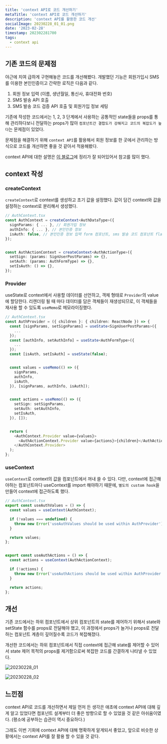 ```yaml
---
title: 'context API로 코드 개선하기'
metaTitle: 'context API로 코드 개선하기'
description: 'context API를 활용한 코드 개선'
socialImage: 20230228_01_01.png
date: '2023-02-28'
timestamp: 202302281700
tags:
  - context api
---
```


## 기존 코드의 문제점
야근에 치여 급하게 구현해놓은 코드를 개선해봤다. 개발했던 기능은 회원가입시 SMS를 이용한 본인인증이고 간략한 로직은 다음과 같다.

1. 회원 정보 입력 (이름, 생년월일, 통신사, 휴대전화 번호)
2. SMS 발송 API 호출
3. SMS 발송 코드 검증 API 호출 및 회원가입 정보 세팅

기존에 작성한 코드에서는 1, 2, 3 단계에서 사용하는 공통적인 state들을 props를 통해 관리하다보니 전달하는 props가 많아 `컴포넌트간 결합도가 강해지고 코드의 복잡도가 높다`는 문제점이 있었다.

문제점을 해결하기 위해 `context API`를 활용해서 회원 정보를 한 곳에서 관리하는 방식으로 코드를 개선하면 좋을 것 같아서 적용해봤다.

context API에 대한 설명은 [이 블로그](https://velog.io/@velopert/react-context-tutorial)에 정리가 잘 되어있어서 참고를 많이 했다.

## context 작성
### createContext
`createContext`로 context를 생성하고 초기 값을 설정했다. 값이 담긴 context와 값을 설정하는 context로 분리해서 생성했다.
```typescript
// AuthContext.tsx
const AuthContext = createContext<AuthDataType>({
  signParams: { ... }, // 회원가입 정보
  authInfo: { ... }, // 본인인증 정보
  isAuth: false, // 본인인증 정보 입력 form 컴포넌트, sms 발송 코드 컴포넌트 flag
});


const AuthActionContext = createContext<AuthActionType>({
  setSign: (params: SignUserPostParams) => {},
  setAuth: (params: AuthFormType) => {},
  setIsAuth: () => {},
});
```
### Provider
useState로 context에서 사용할 데이터를 선언하고, 객체 형태로 `Provider`의 value에 할당한다.
리렌더링 될 때 마다 데이터를 담은 객체들이 재생성되므로, 이 객체들을 재사용 할 수 있도록 `useMemo`로 메모라이징했다.
```typescript
// AuthContext.tsx
const AuthProvider = ({ children }: { children: ReactNode }) => {
  const [signParams, setSignParams] = useState<SignUserPostParams>({
    ...
  });
  const [authInfo, setAuthInfo] = useState<AuthFormType>({
    ...
  });
  const [isAuth, setIsAuth] = useState(false);


  const values = useMemo(() => ({
  	signParams,
  	authInfo,
  	isAuth,
  }), [signParams, authInfo, isAuth]);


  const actions = useMemo(() => ({
    setSign: setSignParams,
    setAuth: setAuthInfo,
    setIsAuth,
  }), []);


  return (
    <AuthContext.Provider value={values}>
      <AuthActionContext.Provider value={actions}>{children}</AuthActionContext.Provider>
    </AuthContext.Provider>
  );
};
```
### useContext
`useContext`로 context의 값을 컴포넌트에서 꺼내 쓸 수 있다. 다만, context에 접근해야하는 컴포넌트마다 useContext를 import 해야하기 때문에, `별도의 custom hook`을 만들어 context에 접근하도록 했다.
```typescript
// AuthContext.tsx
export const useAuthValues = () => {
  const values = useContext(AuthContext);

  if (!values === undefined) {
    throw new Error('useAuthValues should be used within AuthProvider');
  }

  return values;
};


export const useAuthActions = () => {
  const actions = useContext(AuthActionContext);

  if (!actions) {
    throw new Error('useAuthActions should be used within AuthProvider');
  }

  return actions;
};
```
## 개선
기존 코드에서는 하위 컴포넌트에서 상위 컴포넌트의 state를 제어하기 위해서 state와 setState 함수를 props로 전달해야 했고, 이 과정에서 props가 늘거나 props로 전달하는 컴포넌트 계층이 깊어질수록 코드가 복잡해졌다.

개선한 코드에서는 하위 컴포넌트에서 직접 context에 접근해 state를 제어할 수 있어서 state 제어 목적의 props를 제거함으로써 복잡한 코드를 간결하게 나타낼 수 있었다.

![20230228_01](https://pub-85c0bb17a41e4bd2b0f173e53fdcf568.r2.dev/20230228_01_01.png)


![20230228_02](https://pub-85c0bb17a41e4bd2b0f173e53fdcf568.r2.dev/20230228_01_02.png)

## 느낀점
context API로 코드를 개선하면서 제일 먼저 든 생각은 애초에 context API에 대해 깊게 알고 있었다면 컴포넌트 설계부터 더 좋은 방향으로 할 수 있었을 것 같은 아쉬움이였다. (평소에 공부하는 습관이 역시 중요하다.)

그래도 이번 기회에 context API에 대해 명확하게 알게되서 좋았고, 앞으로 비슷한 상황에서는 context API를 잘 활용 할 수 있을 것 같다.